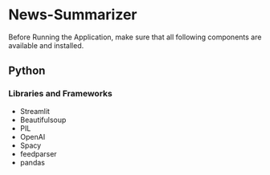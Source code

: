 # News-Summarizer

Before Running the Application, make sure that all following components are available and installed. <br>

## Python<br>
### Libraries and Frameworks

* Streamlit
* Beautifulsoup
* PIL
* OpenAI
* Spacy
* feedparser
* pandas


